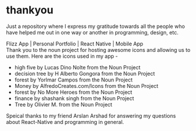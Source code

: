# thankyou
Just a repository where I express my gratitude towards all the people who have helped me out in one way or another in programming, design, etc. 

Flizz App | Personal Portfolio | React Native | Mobile App  
Thank you to the noun project for hosting awesome icons and allowing us to use them. Here are the icons used in my app -  
- high five by Lucas Dino Nolte from the Noun Project  
- decision tree by H Alberto Gongora from the Noun Project  
- forest by Yorlmar Campos from the Noun Project  
- Money by AlfredoCreates.com/Icons from the Noun Project  
- forest by No More Heroes from the Noun Project  
- finance by shashank singh from the Noun Project  
- Tree by Olivier M. from the Noun Project  

Speical thanks to my friend Arslan Arshad for answering my questions about React-Native and programming in general.  
